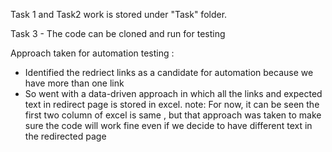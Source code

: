 
Task 1 and Task2 work is stored under "Task" folder.

Task 3 - The code can be cloned and run for testing

Approach taken for automation testing :
- Identified the redriect links as a candidate for automation because we have more than one link
- So went with a data-driven approach in which all the links and expected text in redirect page is stored in excel.
note: For now, it can be seen the first two column of excel is same , but that approach was taken to make sure the code will work fine even if we decide to have different text in the redirected page
